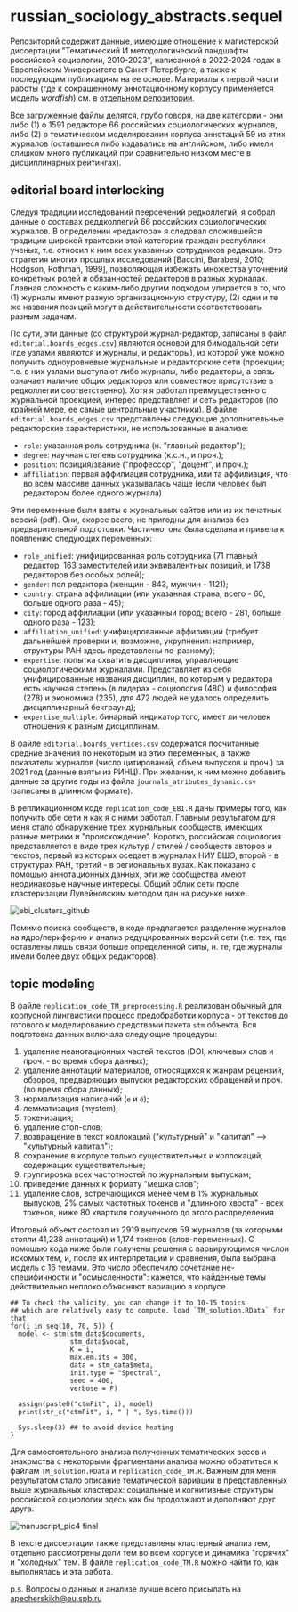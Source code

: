 # russian_sociology_abstracts.sequel

Репозиторий содержит данные, имеющие отношение к магистерской диссертации "Тематический И методологический ландшафты российской социологии, 2010-2023", написанной в 2022-2024 годах в Европейском Университете в Санкт-Петербурге, а также к последующим публикациям на ее основе. Материалы к первой части работы (где к сокращенному аннотационному корпусу применяется модель *wordfish*) см. в [отдельном репозитории]([url](https://github.com/artpech23/russian_sociology_abstracts)).

Все загруженные файлы делятся, грубо говоря, на две категории - они либо (1) о 1591 редакторе 66 российских социологических журналов, либо (2) о тематическом моделировании корпуса аннотаций 59 из этих журналов (оставшиеся либо издавались на английском, либо имели слишком много публикаций при сравнительно низком месте в дисциплинарных рейтингах).


## editorial board interlocking

Следуя традиции исследований пеерсечений редколлегий, я собрал данные о составах реддколлегий 66 российских социологических журналов. В определении «редактора» я следовал сложившейся традиции широкой трактовки этой категории граждан республики ученых, т.е. относил к ним всех указанных сотрудников редакции. Это стратегия многих прошлых исследований [Baccini, Barabesi, 2010; Hodgson, Rothman, 1999], позволяющая избежать множества уточнений конкретных ролей и обязанностей редакторов в разных журналах. Главная сложность с каким-либо другим подходом упирается в то, что (1) журналы имеют разную организационную структуру, (2) одни и те же названия позиций могут в действительности соответствовать разным задачам.

По сути, эти данные (со структурой журнал-редактор, записаны в файл `editorial.boards_edges.csv`) являются основой для бимодальной сети (где узлами являются и журналы, и редакторы), из которой уже можно получить одноуровневые журнальные и редакторские сети (проекции; т.е. в них узлами выступают либо журналы, либо редакторы, а связь означает наличие общих редакторов или совместное присутствие в редколлегии соответственно). Хотя я работал преимущественно с журнальной проекцией, интерес представляет и сеть редакторов (по крайней мере, ее самые центральные участники). В файле `editorial.boards_edges.csv` представлены следующие дополнительные редакторские характеристики, не использованные в анализе:

  - `role`: указанная роль сотрудника (н. "главный редактор");
  - `degree`: научная степень сотрудника (к.с.н., и проч.);
  - `position`: позиция/звание ("профессор", "доцент", и проч.);
  - `affiliation`: первая аффилиация сотрудника, или та аффилиация, что во всем массиве данных указывалась чаще (если человек был редактором более одного журнала)

Эти переменные были взяты с журнальных сайтов или из их печатных версий (pdf). Они, скорее всего, не пригодны для анализа без предварительной подготовки. Частично, она была сделана и привела к появлению следующих переменных:

  - `role_unified`: унифицированная роль сотрудника (71 главный редактор, 163 заместителей или эквивалентных позиций, и 1738 редакторов без особых ролей);
  - `gender`: пол редактора (женщин - 843, мужчин - 1121);
  - `country`: страна аффилиации (или указанная страна; всего - 60, больше одного раза - 45);
  - `city`: город аффилиации (или указанный город; всего - 281, больше одного раза - 123);
  - `affiliation_unified`: унифицированные аффилиации (требует дальнейшей проверки и, возможно, укрупнения: например, структуры РАН здесь представлены по-разному);
  - `expertise`: попытка схватить дисциплины, управляющие социологическими журналами. Представляет из себя унифицированные названия дисциплин, по которым у редактора есть научная степень (в лидерах - социология (480) и философия (278) и экономика (235), для 472 людей не удалось определить дисциплинарный бекграунд);
  - `expertise_multiple`: бинарный индикатор того, имеет ли человек отношения к разным дисциплинам.


В файле `editorial.boards_vertices.csv` содержатся посчитанные средние значения по некоторым из этих переменных, а также показатели журналов (число цитирований, объем выпусков и проч.) за 2021 год (данные взяты из РИНЦ). При желании, к ним можно добавить данные за другие годы из файла `journals_atributes_dynamic.csv` (записаны в длинном формате).


В репликационном коде `replication_code_EBI.R` даны примеры того, как получить обе сети и как я с ними работал. Главным результатом для меня стало обнаружение трех журнальных сообществ, имеющих разные метрики и "происхождение". Коротко, российская социология представляется в виде трех культур / стилей / сообществ авторов и текстов, первый из которых оседает в журналах НИУ ВШЭ, второй - в структурах РАН, третий - в региональных вузах. Как показано с помощью аннотационных данных, эти же сообщества имеют неодинаковые научные интересы.
Общий облик сети после кластеризации Лувейновским методом дан на рисунке ниже.

![ebi_clusters_github](https://github.com/artpech23/russian_sociology_abstracts.sequel/assets/105486005/497f53a5-e86b-4865-858f-e4b132c8aaf7)


Помимо поиска сообществ, в коде предлагается разделение журналов на ядро/периферию и анализ редуцированных версий сети (т.е. тех, где оставлены лишь связи больше определенной силы, н. те, где журналы имели более двух общих редакторов).


## topic modeling

В файле `replication_code_TM_preprocessing.R` реализован обычный для корпусной лингвистики процесс предобработки корпуса - от текстов до готового к моделированию средствами пакета `stm` объекта. Вся подготовка данных включала следующие процедуры:

  1. удаление неанотационных частей текстов (DOI, ключевых слов и проч. - во время сбора данных);
  2. удаление аннотаций материалов, относящихся к жанрам рецензий, обзоров, предваряющих выпуски редакторских обращений и проч. (во время сбора данных);
  3. нормализация написаний (`е` и `ё`);
  4. лемматизация (mystem);
  5. токенизация;
  6. удаление стоп-слов;
  7. возвращение в текст коллокаций ("культурный" и "капитал" --> "культурный капитал");
  8. cохранение в корпусе только существительных и коллокаций, содержащих существительные;
  9. группировка всех частотностей по журнальным выпускам;
  10. приведение данных к формату "мешка слов";
  11. удаление слов, встречающихся менее чем в 1% журнальных выпусков, 2% самых частотных токенов и "длинного хвоста" - всех токенов, ниже 80 квартиля полученного до этого распределения

Итоговый объект состоял из 2919 выпусков 59 журналов (за которыми стояли 41,238 аннотаций) и 1,174 токенов (слов-переменных). С помощью кода ниже были получены решения с варьирующимся числои искомых тем, и, после их интерпретации и сравнения, была выбрана модель с 16 темами. Это число обеспечило сочетание не-специфичности и "осмысленности": кажется, что найденные темы действительно неплохо объясняют вариацию в корпусе.


```{r}
## To check the validity, you can change it to 10-15 topics
## which are relatively easy to compute. load `TM_solution.RData` for that
for(i in seq(10, 70, 5)) {
  model <- stm(stm_data$documents,
               stm_data$vocab,
               K = i,
               max.em.its = 300,
               data = stm_data$meta,
               init.type = "Spectral",
               seed = 400,
               verbose = F)
  
  assign(paste0("ctmFit", i), model)
  print(str_c("ctmFit", i, " | ", Sys.time()))
  
  Sys.sleep(3) ## to avoid device heating
}
```

Для самостоятельного анализа полученных тематических весов и знакомства с некоторыми фрагментами анализа можно обратиться к файлам `TM_solution.RData` и `replication_code_TM.R`. Важным для меня результатом стало описание тематической вариации в представленных выше журнальных кластерах: социальные и когнитивные структуры российской социологии здесь как бы продолжают и дополняют друг друга.

![manuscript_pic4 final](https://github.com/artpech23/russian_sociology_abstracts.sequel/assets/105486005/75171c59-d822-4ef1-9275-43b3e181cef8)


В тексте диссертации также представлены кластерный анализ тем, отдельно рассмотрены доли тем во всем корпусе и динамика "горячих" и "холодных" тем. В файле `replication_code_TM.R` можно найти то, как выполнялась и эта работа.


p.s. Вопросы о данных и анализе лучше всего присылать на apecherskikh@eu.spb.ru
